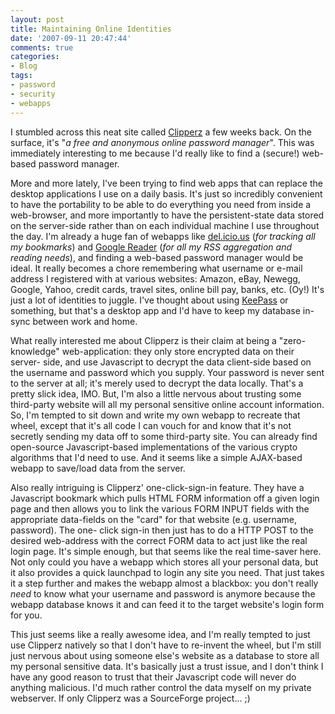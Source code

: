 ```yaml
---
layout: post
title: Maintaining Online Identities
date: '2007-09-11 20:47:44'
comments: true
categories:
- Blog
tags:
- password
- security
- webapps
---
```


I stumbled across this neat site called [Clipperz](http://www.clipperz.com/) a
few weeks back. On the surface, it's "_a free and anonymous online password
manager_". This was immediately interesting to me because I'd really like to
find a (secure!) web-based password manager.

<!-- more -->

More and more lately, I've been
trying to find web apps that can replace the desktop applications I use on a
daily basis. It's just so incredibly convenient to have the portability to be
able to do everything you need from inside a web-browser, and more importantly
to have the persistent-state data stored on the server-side rather than on
each individual machine I use throughout the day. I'm already a huge fan of
webapps like [del.icio.us](http://del.icio.us/tduckles) (_for tracking all my
bookmarks_) and [Google Reader](http://www.google.com/reader/) (_for all my
RSS aggregation and reading needs_), and finding a web-based password manager
would be ideal. It really becomes a chore remembering what username or e-mail
address I registered with at various websites: Amazon, eBay, Newegg, Google,
Yahoo, credit cards, travel sites, online bill pay, banks, etc. (Oy!) It's
just a lot of identities to juggle. I've thought about using
[KeePass](http://keepass.info/) or something, but that's a desktop app and I'd
have to keep my database in-sync between work and home.

What really interested me about Clipperz is their claim at being a "zero-
knowledge" web-application: they only store encrypted data on their server-
side, and use Javascript to decrypt the data client-side based on the username
and password which you supply. Your password is never sent to the server at
all; it's merely used to decrypt the data locally. That's a pretty slick idea,
IMO. But, I'm also a little nervous about trusting some third-party website
will all my personal sensitive online account information. So, I'm tempted to
sit down and write my own webapp to recreate that wheel, except that it's all
code I can vouch for and know that it's not secretly sending my data off to
some third-party site. You can already find open-source Javascript-based
implementations of the various crypto algorithms that I'd need to use. And it
seems like a simple AJAX-based webapp to save/load data from the server.

Also really intriguing is Clipperz' one-click-sign-in feature. They have a
Javascript bookmark which pulls HTML FORM information off a given login page
and then allows you to link the various FORM INPUT fields with the appropriate
data-fields on the "card" for that website (e.g. username, password). The one-
click sign-in then just has to do a HTTP POST to the desired web-address with
the correct FORM data to act just like the real login page. It's simple
enough, but that seems like the real time-saver here. Not only could you have
a webapp which stores all your personal data, but it also provides a quick
launchpad to login any site you need. That just takes it a step further and
makes the webapp almost a blackbox: you don't really _need_ to know what your
username and password is anymore because the webapp database knows it and can
feed it to the target website's login form for you.

This just seems like a really awesome idea, and I'm really tempted to just use
Clipperz natively so that I don't have to re-invent the wheel, but I'm still
just nervous about using someone else's website as a database to store all my
personal sensitive data. It's basically just a trust issue, and I don't think
I have any good reason to trust that their Javascript code will never do
anything malicious. I'd much rather control the data myself on my private
webserver. If only Clipperz was a SourceForge project... ;)

